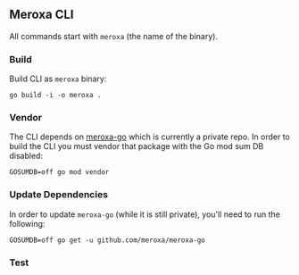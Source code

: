## Meroxa CLI

All commands start with `meroxa` (the name of the binary).

### Build

Build CLI as `meroxa` binary:
```
go build -i -o meroxa .
```

### Vendor

The CLI depends on [meroxa-go](github.com/meroxa/meroxa-go) which is currently
a private repo. In order to build the CLI you must vendor that package with the
Go mod sum DB disabled:

```
GOSUMDB=off go mod vendor
```

### Update Dependencies

In order to update `meroxa-go` (while it is still private), you'll need to run
the following:

```
GOSUMDB=off go get -u github.com/meroxa/meroxa-go
```


### Test


